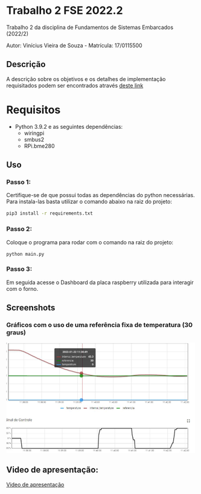 # Trabalho 2 FSE 2022.2
Trabalho 2 da disciplina de Fundamentos de Sistemas Embarcados (2022/2)

Autor: Vinícius Vieira de Souza - Matrícula: 17/0115500

## Descrição
A descrição sobre os objetivos e os detalhes de implementação requisitados podem ser encontrados através [deste link](https://gitlab.com/fse_fga/trabalhos-2022_2/trabalho-2-2022-2)

# Requisitos
- Python 3.9.2 e as seguintes dependências:
  - wiringpi
  - smbus2
  - RPi.bme280

## Uso
### Passo 1:
Certifique-se de que possui todas as dependências do python necessárias. Para instala-las basta utilizar o comando abaixo na raiz do projeto:
```sh
pip3 install -r requirements.txt
```
### Passo 2:
Coloque o programa para rodar com o comando na raiz do projeto:
```
python main.py
```
### Passo 3:
Em seguida acesse o Dashboard da placa raspberry utilizada para interagir com o forno.

## Screenshots
### Gráficos com o uso de uma referência fixa de temperatura (30 graus)

<img src="assets/teste_referencia_fixa.jpg" width="500px"/>


## Video de apresentação:
<a href="https://youtu.be/vFwdDArBs58" title="Apresentação FSE">Video de apresentação</a>